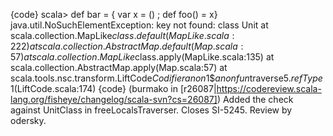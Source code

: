 {code}
scala> def bar = { var x = () ; def foo() = x}
java.util.NoSuchElementException: key not found: class Unit
	at scala.collection.MapLike$class.default(MapLike.scala:222)
	at scala.collection.AbstractMap.default(Map.scala:57)
	at scala.collection.MapLike$class.apply(MapLike.scala:135)
	at scala.collection.AbstractMap.apply(Map.scala:57)
	at scala.tools.nsc.transform.LiftCode$Codifier$$anon$1$$anonfun$traverse$5.refType$1(LiftCode.scala:174)
{code}
(burmako in [r26087|https://codereview.scala-lang.org/fisheye/changelog/scala-svn?cs=26087]) Added the check against UnitClass in freeLocalsTraverser.
Closes SI-5245. Review by odersky.
